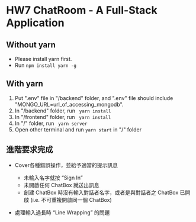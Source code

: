 # HW7 ChatRoom - A Full-Stack Application

## Without yarn

- Please install yarn first.
- Run <code>npm install yarn -g</code>

## With yarn

1. Put ".env" file in "/backend" folder, and ".env" file should include "MONGO_URL=url_of_accessing_mongodb".
2. In "/backend" folder, run <code> yarn install</code>
3. In "/frontend" folder, run <code> yarn install</code>
4. In "/" folder, run <code> yarn server</code>
5. Open other terminal and run <code>yarn start</code> in "/" folder


## 進階要求完成

- Cover各種錯誤操作，並給予適當的提⽰訊息

  - 未輸入名字就按 “Sign In”
  - 未開啟任何 ChatBox 就送出訊息
  - 創建 ChatBox 時沒有輸入對話者名字，或者是與對話者之 ChatBox 已開啟 (i.e. 不可重複開啟同⼀個 ChatBox)

- 處理輸入過長時 “Line Wrapping” 的問題